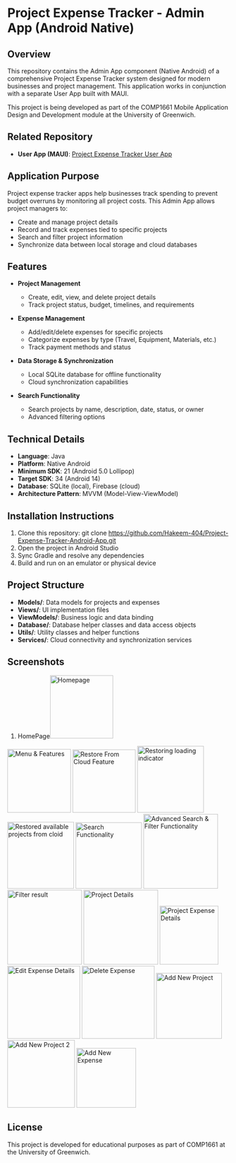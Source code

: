 # Project Expense Tracker - Admin App (Android Native)

## Overview
This repository contains the Admin App component (Native Android) of a comprehensive Project Expense Tracker system designed for modern businesses and project management. This application works in conjunction with a separate User App built with MAUI.

This project is being developed as part of the COMP1661 Mobile Application Design and Development module at the University of Greenwich.

## Related Repository
- **User App (MAUI)**: [Project Expense Tracker User App](https://github.com/Hakeem-404/.MAUI-Project-Expense-Tracker-App)

## Application Purpose
Project expense tracker apps help businesses track spending to prevent budget overruns by monitoring all project costs. This Admin App allows project managers to:
- Create and manage project details
- Record and track expenses tied to specific projects 
- Search and filter project information
- Synchronize data between local storage and cloud databases

## Features
- **Project Management**
  - Create, edit, view, and delete project details
  - Track project status, budget, timelines, and requirements
  
- **Expense Management**
  - Add/edit/delete expenses for specific projects
  - Categorize expenses by type (Travel, Equipment, Materials, etc.)
  - Track payment methods and status
  
- **Data Storage & Synchronization**
  - Local SQLite database for offline functionality
  - Cloud synchronization capabilities
  
- **Search Functionality**
  - Search projects by name, description, date, status, or owner
  - Advanced filtering options

## Technical Details
- **Language**: Java
- **Platform**: Native Android
- **Minimum SDK**: 21 (Android 5.0 Lollipop)
- **Target SDK**: 34 (Android 14)
- **Database**: SQLite (local), Firebase (cloud)
- **Architecture Pattern**: MVVM (Model-View-ViewModel)

## Installation Instructions
1. Clone this repository:
git clone https://github.com/Hakeem-404/Project-Expense-Tracker-Android-App.git
2. Open the project in Android Studio
3. Sync Gradle and resolve any dependencies
4. Build and run on an emulator or physical device

## Project Structure
- **Models/**: Data models for projects and expenses
- **Views/**: UI implementation files
- **ViewModels/**: Business logic and data binding
- **Database/**: Database helper classes and data access objects
- **Utils/**: Utility classes and helper functions
- **Services/**: Cloud connectivity and synchronization services

## Screenshots
1. HomePage<img width="143" alt="Homepage" src="https://github.com/user-attachments/assets/eda75d2a-5ff0-4f28-9da0-40c9a1424abf" />
<img width="144" alt="Menu & Features" src="https://github.com/user-attachments/assets/7cf926fb-2458-4417-8295-bd32909a67e9" />
<img width="143" alt="Restore From Cloud Feature" src="https://github.com/user-attachments/assets/5f6ec8ed-daca-4b72-b169-75e062faf8aa" />
<img width="151" alt="Restoring loading indicator" src="https://github.com/user-attachments/assets/080a1fd7-5be8-4402-af66-187a449a03f4" />
<img width="151" alt="Restored available projects from cloid" src="https://github.com/user-attachments/assets/1a0972bb-0a3d-4636-af8d-f59a22b7593a" />
<img width="150" alt="Search Functionality" src="https://github.com/user-attachments/assets/abca95d4-f88d-4ed8-b42a-92711ad37042" />
<img width="169" alt="Advanced Search & Filter Functionality" src="https://github.com/user-attachments/assets/7d938424-b9c4-417b-9d15-c8bae5d502f3" />
<img width="169" alt="Filter result" src="https://github.com/user-attachments/assets/5e44f75c-2eda-48a8-b898-3f79e3d13029" />
<img width="169" alt="Project Details" src="https://github.com/user-attachments/assets/5196fd04-7f6f-4e15-98d7-7f71320254d0" />
<img width="133" alt="Project Expense Details" src="https://github.com/user-attachments/assets/0f04d267-dcbd-4005-be7d-53daf90e327d" />
<img width="165" alt="Edit Expense Details" src="https://github.com/user-attachments/assets/7b922040-b553-4349-aa1d-159eb4de6e0b" />
<img width="165" alt="Delete Expense" src="https://github.com/user-attachments/assets/f7d74a85-420a-459d-bfdf-8dbcdbfb0c5d" />
<img width="149" alt="Add New Project" src="https://github.com/user-attachments/assets/d7348d61-d8a4-4ed6-a4cf-e873c8eb37bb" />
<img width="153" alt="Add New Project 2" src="https://github.com/user-attachments/assets/6eaeb85c-6f82-4689-9ce7-b083eb799248" />
<img width="135" alt="Add New Expense" src="https://github.com/user-attachments/assets/88a520c1-04b4-4d3a-8130-82d6c2f36498" />

## License
This project is developed for educational purposes as part of COMP1661 at the University of Greenwich.

